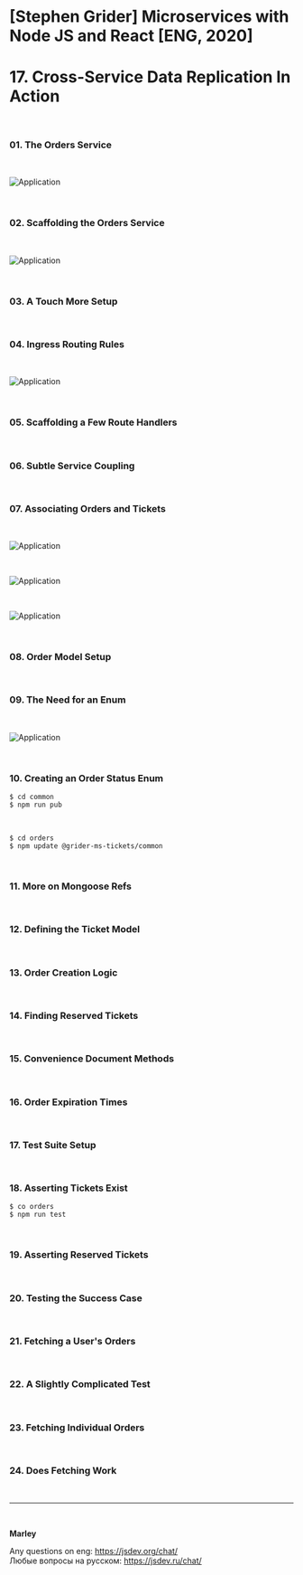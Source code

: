 # [Stephen Grider] Microservices with Node JS and React [ENG, 2020]

# 17. Cross-Service Data Replication In Action

<br/>

### 01. The Orders Service

<br/>

![Application](/img/pic-17-01.png?raw=true)

<br/>

### 02. Scaffolding the Orders Service

<br/>

![Application](/img/pic-17-02.png?raw=true)

<br/>

### 03. A Touch More Setup

<br/>

### 04. Ingress Routing Rules

<br/>

![Application](/img/pic-17-03.png?raw=true)

<br/>

### 05. Scaffolding a Few Route Handlers

<br/>

### 06. Subtle Service Coupling

<br/>

### 07. Associating Orders and Tickets

<br/>

![Application](/img/pic-17-04.png?raw=true)

<br/>

![Application](/img/pic-17-05.png?raw=true)

<br/>

![Application](/img/pic-17-06.png?raw=true)

<br/>

### 08. Order Model Setup

<br/>

### 09. The Need for an Enum

<br/>

![Application](/img/pic-17-07.png?raw=true)

<br/>

### 10. Creating an Order Status Enum

    $ cd common
    $ npm run pub

<br/>

    $ cd orders
    $ npm update @grider-ms-tickets/common

<br/>

### 11. More on Mongoose Refs

<br/>

### 12. Defining the Ticket Model

<br/>

### 13. Order Creation Logic

<br/>

### 14. Finding Reserved Tickets

<br/>

### 15. Convenience Document Methods

<br/>

### 16. Order Expiration Times

<br/>

### 17. Test Suite Setup

<br/>

### 18. Asserting Tickets Exist

    $ co orders
    $ npm run test

<br/>

### 19. Asserting Reserved Tickets

<br/>

### 20. Testing the Success Case

<br/>

### 21. Fetching a User's Orders

<br/>

### 22. A Slightly Complicated Test

<br/>

### 23. Fetching Individual Orders

<br/>

### 24. Does Fetching Work

<br/>

---

<br/>

**Marley**

Any questions on eng: https://jsdev.org/chat/  
Любые вопросы на русском: https://jsdev.ru/chat/
